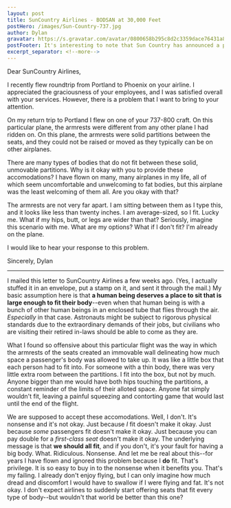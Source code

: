 ```yaml
---
layout: post
title: SunCountry Airlines - BODSAN at 30,000 Feet
postHero: /images/Sun-Country-737.jpg
author: Dylan
gravatar: https://s.gravatar.com/avatar/0800658b295c8d2c3359dace76431a8e?s=80
postFooter: It's interesting to note that Sun Country has announced a plan to <a href="https://minnesota.cbslocal.com/2018/05/23/sun-country-remodel">end first class</a> on all flights, and is in the process of redesigning their seating.  Stay tuned.
excerpt_separator: <!--more-->
---
```


Dear SunCountry Airlines,

I recently flew roundtrip from Portland to Phoenix on your airline.  I appreciated the graciousness of your employees, and I was satisfied overall with your services. However, there is a problem that I want to bring to your attention.
<!--more-->

On my return trip to Portland I flew on one of your 737-800 craft.  On this particular plane, the armrests were different from any other plane I had ridden on. On this plane, the armrests were solid partitions between the seats, and they could not be raised or moved as they typically can be on other airplanes.

There are many types of bodies that do not fit between these solid, unmovable partitions.  Why is it okay with you to provide these accomodations? I have flown on many, many airplanes in my life, all of which seem uncomfortable and unwelcoming to fat bodies, but this airplane was the least welcoming of them all.  Are you okay with that?

The armrests are not very far apart.  I am sitting between them as I type this, and it looks like less than twenty inches.  I am average-sized, so I fit.  Lucky me. What if my hips, butt, or legs are wider than that?  Seriously, imagine this scenario with me.  What are my options? What if I don't fit? I'm already on the plane.

I would like to hear your response to this problem.

Sincerely,
Dylan

---

I mailed this letter to SunCountry Airlines a few weeks ago.  (Yes, I actually stuffed it in an envelope, put a stamp on it, and sent it through the mail.) My basic assumption here is that **a human being deserves a place to sit that is large enough to fit their body**--even when that human being is with a bunch of other human beings in an enclosed tube that flies through the air.  *Especially* in that case.  Astronauts might be subject to rigorous physical standards due to the extraordinary demands of their jobs, but civilians who are visiting their retired in-laws should be able to come as they are.

What I found so offensive about this particular flight was the way in which the armrests of the seats created an immovable wall delineating how much space a passenger's body was allowed to take up.  It was like a little box that each person had to fit into.  For someone with a thin body, there was very little extra room between the partitions.  I fit into the box, but not by much.  Anyone bigger than me would have both hips touching the partitions, a constant reminder of the limits of their alloted space.  Anyone fat simply wouldn't fit, leaving a painful squeezing and contorting game that would last until the end of the flight.

We are supposed to accept these accomodations. Well, I don't.  It's nonsense and it's not okay.  Just because *I* fit doesn't make it okay.  Just because *some* passengers fit doesn't make it okay.  Just because you can pay double for a *first-class seat* doesn't make it okay. The underlying message is that **we should all fit**, and if you don't, it's your fault for having a big body.  What. Ridiculous. Nonsense. And let me be real about this--for years I have flown and ignored this problem because I **do** fit. That's privilege.  It is so easy to buy in to the nonsense when it benefits you.  That's my failing.  I already don't enjoy flying, but I can only imagine how much dread and discomfort I would have to swallow if I were flying and fat.  It's not okay.  I don't expect airlines to suddenly start offering seats that fit every type of body--but wouldn't that world be better than this one?